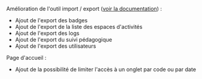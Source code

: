 Amélioration de l'outil import / export (<a href="https://get.claroline.com/#/desktop/workspaces/open/doc/resources/import-export-de-donnees">voir la documentation</a>) :
  - Ajout de l'export des badges
  - Ajout de l'export de la liste des espaces d'activités
  - Ajout de l'export des logs
  - Ajout de l'export du suivi pédagogique
  - Ajout de l'export des utilisateurs

Page d'accueil :
  - Ajout de la possibilité de limiter l'accès à un onglet par code ou par date

